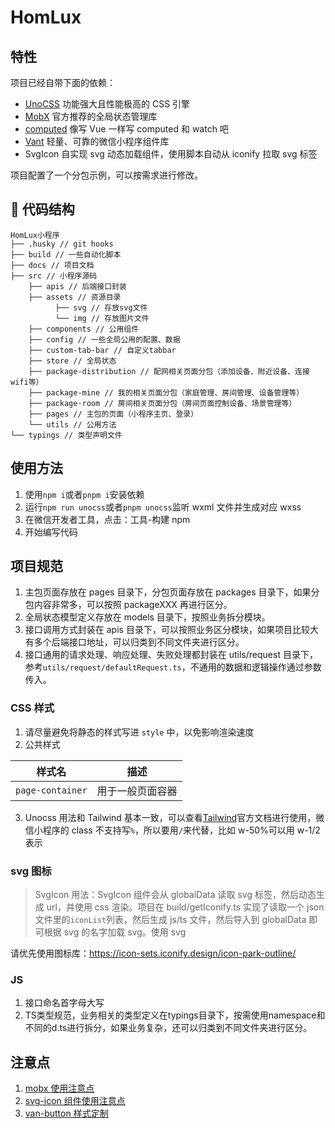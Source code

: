 # HomLux

## 特性

项目已经自带下面的依赖：

- [UnoCSS](https://github.com/MellowCo/unocss-preset-weapp) 功能强大且性能极高的 CSS 引擎
- [MobX](https://github.com/wechat-miniprogram/mobx-miniprogram-bindings) 官方推荐的全局状态管理库
- [computed](https://github.com/wechat-miniprogram/computed) 像写 Vue 一样写 computed 和 watch 吧
- [Vant](https://vant-contrib.gitee.io/vant-weapp) 轻量、可靠的微信小程序组件库
- SvgIcon 自实现 svg 动态加载组件，使用脚本自动从 iconify 拉取 svg 标签

项目配置了一个分包示例，可以按需求进行修改。

## 📁 代码结构
```
HomLux小程序
├── .husky // git hooks
├── build // 一些自动化脚本
├── docs // 项目文档
├── src // 小程序源码
    ├── apis // 后端接口封装
    ├── assets // 资源目录
          ├── svg // 存放svg文件
          └── img // 存放图片文件
    ├── components // 公用组件
    ├── config // 一些全局公用的配置、数据
    ├── custom-tab-bar // 自定义tabbar
    ├── store // 全局状态
    ├── package-distribution // 配网相关页面分包（添加设备、附近设备、连接wifi等）
    ├── package-mine // 我的相关页面分包（家庭管理、房间管理、设备管理等）
    ├── package-room // 房间相关页面分包（房间页面控制设备、场景管理等）
    ├── pages // 主包的页面（小程序主页、登录）
    └── utils // 公用方法
└── typings // 类型声明文件
```

## 使用方法

1. 使用`npm i`或者`pnpm i`安装依赖
2. 运行`npm run unocss`或者`pnpm unocss`监听 wxml 文件并生成对应 wxss
3. 在微信开发者工具，点击：工具-构建 npm
4. 开始编写代码

## 项目规范

1. 主包页面存放在 pages 目录下，分包页面存放在 packages 目录下，如果分包内容非常多，可以按照 packageXXX 再进行区分。
2. 全局状态模型定义存放在 models 目录下，按照业务拆分模块。
3. 接口调用方式封装在 apis 目录下，可以按照业务区分模块，如果项目比较大有多个后端接口地址，可以归类到不同文件夹进行区分。
4. 接口通用的请求处理、响应处理、失败处理都封装在 utils/request 目录下，参考`utils/request/defaultRequest.ts`，不通用的数据和逻辑操作通过参数传入。

### CSS 样式
1. 请尽量避免将静态的样式写进 `style` 中，以免影响渲染速度
2. 公共样式

| 样式名 | 描述 |
| ------ | ------ |
| `page-container` | 用于一般页面容器 |

3. Unocss 用法和 Tailwind 基本一致，可以查看[Tailwind](https://tailwindcss.com/)官方文档进行使用，微信小程序的 class 不支持写`%`，所以要用`/`来代替，比如 w-50%可以用 w-1/2 表示

### svg 图标
> SvgIcon 用法：SvgIcon 组件会从 globalData 读取 svg 标签，然后动态生成 url，并使用 css 渲染。项目在 build/getIconify.ts 实现了读取一个 json 文件里的`iconList`列表，然后生成 js/ts 文件，然后导入到 globalData 即可根据 svg 的名字加载 svg。使用 svg

请优先使用图标库：https://icon-sets.iconify.design/icon-park-outline/

### JS
1. 接口命名首字母大写
2. TS类型规范，业务相关的类型定义在typings目录下，按需使用namespace和不同的d.ts进行拆分，如果业务复杂，还可以归类到不同文件夹进行区分。

## 注意点

1. [mobx 使用注意点](./docs/mobx使用注意点.md)
2. [svg-icon 组件使用注意点](./docs/components/svg-icon.md)
3. [van-button 样式定制](./docs/components/van-button.md)
